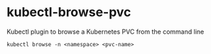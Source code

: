 # kubectl-browse-pvc
Kubectl plugin to browse a Kubernetes PVC from the command line

```
kubectl browse -n <namespace> <pvc-name>
```
